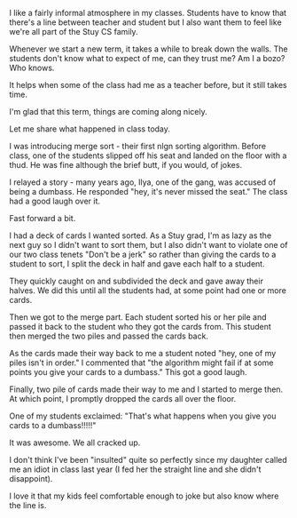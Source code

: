 <!--
.. title: I guess I'm a dumbass
.. slug: 2014-02-27-dumbass.md
.. date: 2014-02-27
.. tags: 
.. type: text
-->


I like a fairly informal atmosphere in my classes. Students have to
know that there's a line between teacher and student but I also want
them to feel like we're all part of the Stuy CS family.

Whenever we start a new term, it takes a while to break down the
walls. The students don't know what to expect of me, can they trust
me? Am I a bozo? Who knows.

It helps when some of the class had me as a teacher before, but it still takes time.

I'm glad that this term, things are coming along nicely.

Let me share what happened in class today.


I was introducing merge sort - their first nlgn sorting
algorithm. Before class, one of the students slipped off his seat and landed on the floor with a thud. He
was fine although the brief butt, if you would, of jokes.

I relayed a story - many years ago, Ilya, one of the gang, was accused
of being a dumbass. He responded "hey, it's never missed the seat." The
class had a good laugh over it.

Fast forward a bit.

I had a deck of cards I wanted sorted. As a Stuy grad, I'm as lazy as
the next guy so I didn't want to sort them, but I also didn't want to
violate one of our two class tenets "Don't be a jerk" so rather than
giving the cards to a student to sort, I split the deck in half and
gave each half to a student.

They quickly caught on and subdivided the deck and gave away their
halves. We did this until all the students had, at some point had one
or more cards.

Then we got to the merge part. Each student sorted his or her pile and
passed it back to the student who they got the cards from. This
student then merged the two piles and passed the cards back.

As the cards made their way back to me a student noted "hey, one of my
piles isn't in order." I commented that "the algorithm might fail if
at some points you give your cards to a dumbass." This got a good
laugh.

Finally, two pile of cards made their way to me and I started to merge
then. At which point, I promptly dropped the cards all over the floor.

One of my students exclaimed: "That's what happens when you give you
cards to a dumbass!!!!!"

It was awesome. We all cracked up.

I don't think I've been "insulted" quite so perfectly since my daughter
called me an idiot in class last year (I fed her the straight line and
she didn't disappoint).

I love it that my kids feel comfortable enough to joke but also know
where the line is.

